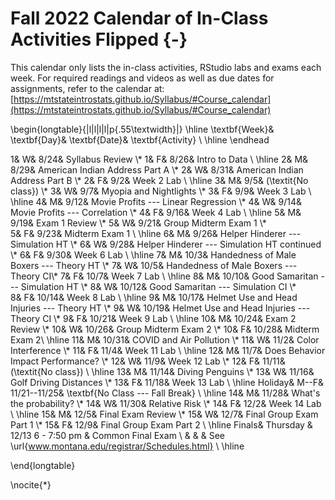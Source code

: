 # Fall 2022 Calendar of In-Class Activities Flipped {-}


This calendar only lists the in-class activities, RStudio labs and exams each week. For required readings and videos as well as due dates for assignments, refer to the calendar at:  
[https://mtstateintrostats.github.io/Syllabus/#Course_calendar](https://mtstateintrostats.github.io/Syllabus/#Course_calendar)

\begin{longtable}{|l|l|l|l|p{.55\textwidth}|}
\hline
\textbf{Week}& \textbf{Day}& \textbf{Date}& \textbf{Activity} \\ \hline
\endhead

1& W& 8/24& Syllabus Review \\*
1& F& 8/26& Intro to Data \\ \hline
2& M& 8/29& American Indian Address Part A \\*
2& W& 8/31& American Indian Address Part B \\* 
2& F& 9/2& Week 2 Lab \\ \hline
3& M& 9/5& (\textit{No class}) \\*
3& W& 9/7& Myopia and Nightlights \\*
3& F& 9/9& Week 3 Lab \\ \hline
4& M& 9/12& Movie Profits --- Linear Regression \\*
4& W& 9/14& Movie Profits --- Correlation \\*
4& F& 9/16& Week 4 Lab \\ \hline
5& M& 9/19& Exam 1 Review \\*
5& W& 9/21& Group Midterm Exam 1 \\*	
5& F& 9/23& Midterm Exam 1 \\ \hline
6& M& 9/26& Helper Hinderer --- Simulation HT \\*
6& W& 9/28& Helper Hinderer --- Simulation HT continued \\*	
6& F& 9/30& Week 6 Lab \\ \hline
7& M& 10/3& Handedness of Male Boxers --- Theory HT \\*
7& W& 10/5&  Handedness of Male Boxers --- Theory CI\\*
7& F& 10/7& Week 7 Lab \\ \hline
8& M& 10/10& Good Samaritan --- Simulation HT \\*
8& W& 10/12& Good Samaritan --- Simulation CI \\*	
8& F& 10/14& Week 8 Lab \\ \hline
9& M& 10/17& Helmet Use and Head Injuries --- Theory HT \\*
9& W& 10/19& Helmet Use and Head Injuries --- Theory CI \\*	
9& F& 10/21& Week 9 Lab \\ \hline
10& M& 10/24& Exam 2 Review \\*
10& W& 10/26& Group Midterm Exam 2 \\*
10& F& 10/28& Midterm Exam 2\\ \hline
11& M& 10/31& COVID and Air Pollution \\*
11& W& 11/2& Color Interference \\*	
11& F& 11/4& Week 11 Lab \\ \hline
12& M& 11/7& Does Behavior Impact Performance? \\*
12& W& 11/9& Week 12 Lab \\*
12& F& 11/11& (\textit{No class}) \\ \hline
13& M& 11/14& Diving Penguins  \\*
13& W& 11/16& Golf Driving Distances \\*
13& F& 11/18& Week 13 Lab \\ \hline
Holiday& M--F& 11/21--11/25& \textbf{No Class --- Fall Break} \\ \hline
14& M& 11/28& What's the probability? \\*
14& W& 11/30& Relative Risk \\*
14& F& 12/2& Week 14 Lab \\ \hline
15& M& 12/5& Final Exam Review \\*
15& W& 12/7& Final Group Exam Part 1 \\*
15& F& 12/9& Final Group Exam Part 2 \\ \hline
Finals& Thursday & 12/13 6 - 7:50 pm & Common Final Exam \\
&  &  & See \url{www.montana.edu/registrar/Schedules.html} \\ \hline

\end{longtable}

\nocite{*}

